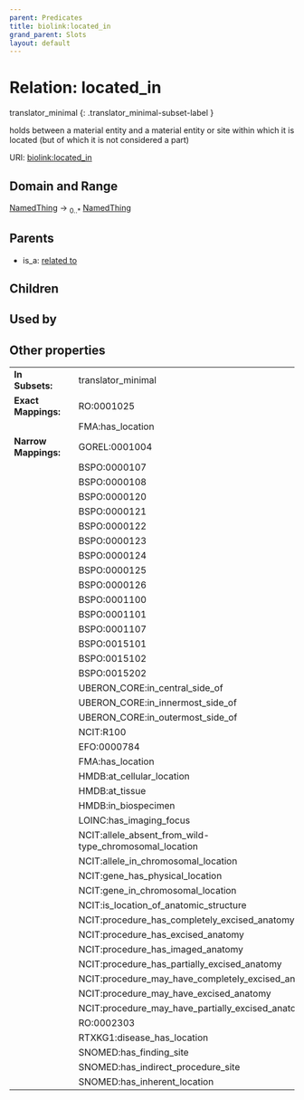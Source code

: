 ```yaml
---
parent: Predicates
title: biolink:located_in
grand_parent: Slots
layout: default
---
```


# Relation: located_in

translator_minimal
{: .translator_minimal-subset-label }


holds between a material entity and a material entity or site within which it is located (but of which it is not considered a part)

URI: [biolink:located_in](https://w3id.org/biolink/vocab/located_in)

## Domain and Range

[NamedThing](NamedThing.md) ->  <sub>0..*</sub> [NamedThing](NamedThing.md)

## Parents

 *  is_a: [related to](related_to.md)

## Children


## Used by


## Other properties

|  |  |  |
| --- | --- | --- |
| **In Subsets:** | | translator_minimal |
| **Exact Mappings:** | | RO:0001025 |
|  | | FMA:has_location |
| **Narrow Mappings:** | | GOREL:0001004 |
|  | | BSPO:0000107 |
|  | | BSPO:0000108 |
|  | | BSPO:0000120 |
|  | | BSPO:0000121 |
|  | | BSPO:0000122 |
|  | | BSPO:0000123 |
|  | | BSPO:0000124 |
|  | | BSPO:0000125 |
|  | | BSPO:0000126 |
|  | | BSPO:0001100 |
|  | | BSPO:0001101 |
|  | | BSPO:0001107 |
|  | | BSPO:0015101 |
|  | | BSPO:0015102 |
|  | | BSPO:0015202 |
|  | | UBERON_CORE:in_central_side_of |
|  | | UBERON_CORE:in_innermost_side_of |
|  | | UBERON_CORE:in_outermost_side_of |
|  | | NCIT:R100 |
|  | | EFO:0000784 |
|  | | FMA:has_location |
|  | | HMDB:at_cellular_location |
|  | | HMDB:at_tissue |
|  | | HMDB:in_biospecimen |
|  | | LOINC:has_imaging_focus |
|  | | NCIT:allele_absent_from_wild-type_chromosomal_location |
|  | | NCIT:allele_in_chromosomal_location |
|  | | NCIT:gene_has_physical_location |
|  | | NCIT:gene_in_chromosomal_location |
|  | | NCIT:is_location_of_anatomic_structure |
|  | | NCIT:procedure_has_completely_excised_anatomy |
|  | | NCIT:procedure_has_excised_anatomy |
|  | | NCIT:procedure_has_imaged_anatomy |
|  | | NCIT:procedure_has_partially_excised_anatomy |
|  | | NCIT:procedure_may_have_completely_excised_anatomy |
|  | | NCIT:procedure_may_have_excised_anatomy |
|  | | NCIT:procedure_may_have_partially_excised_anatomy |
|  | | RO:0002303 |
|  | | RTXKG1:disease_has_location |
|  | | SNOMED:has_finding_site |
|  | | SNOMED:has_indirect_procedure_site |
|  | | SNOMED:has_inherent_location |

